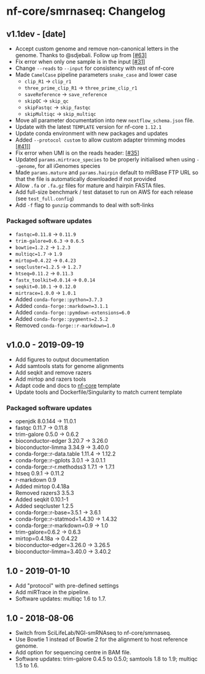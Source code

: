 # nf-core/smrnaseq: Changelog

## v1.1dev - [date]

* Accept custom genome and remove non-canonical letters in the genome. Thanks to @sdjebali. Follow up from [[#63]](https://github.com/nf-core/smrnaseq/pull/63)
* Fix error when only one sample is in the input [[#31]](https://github.com/nf-core/smrnaseq/issues/31)
* Change `--reads` to `--input` for consistency with rest of nf-core
* Made `CamelCase` pipeline parameters `snake_case` and lower case
  * `clip_R1` -> `clip_r1`
  * `three_prime_clip_R1` -> `three_prime_clip_r1`
  * `saveReference` -> `save_reference`
  * `skipQC` -> `skip_qc`
  * `skipFastqc` -> `skip_fastqc`
  * `skipMultiqc` -> `skip_multiqc`
* Move all parameter documentation into new `nextflow_schema.json` file.
* Update with the latest `TEMPLATE` version for nf-core `1.12.1`
* Update conda environment with new packages and updates
* Added `--protocol custom` to allow custom adapter trimming modes [[#41]](https://github.com/nf-core/smrnaseq/issues/41)]
* Fix error when UMI is on the reads header: [[#35](https://github.com/nf-core/smrnaseq/issues/35)]
* Updated `params.mirtrace_species` to be properly initialised when using `--genome`, for all iGenomes species
* Made `params.mature` and `params.hairpin` default to miRBase FTP URL so that the file is automatically downloaded if not provided
* Allow `.fa` or `.fa.gz` files for mature and hairpin FASTA files.
* Add full-size benchmark / test dataset to run on AWS for each release (see `test_full.config`)
* Add `-f` flag to `gunzip` commands to deal with soft-links

### Packaged software updates

* `fastqc=0.11.8` -> `0.11.9`
* `trim-galore=0.6.3` -> `0.6.5`
* `bowtie=1.2.2` -> `1.2.3`
* `multiqc=1.7` -> `1.9`
* `mirtop=0.4.22` -> `0.4.23`
* `seqcluster=1.2.5` -> `1.2.7`
* `htseq=0.11.2` -> `0.11.3`
* `fastx_toolkit=0.0.14` -> `0.0.14`
* `seqkit=0.10.1` -> `0.12.0`
* `mirtrace=1.0.0` -> `1.0.1`
* Added `conda-forge::python=3.7.3`
* Added `conda-forge::markdown=3.1.1`
* Added `conda-forge::pymdown-extensions=6.0`
* Added `conda-forge::pygments=2.5.2`
* Removed `conda-forge::r-markdown=1.0`

## v1.0.0 - 2019-09-19

* Add figures to output documentation
* Add samtools stats for genome alignments
* Add seqkit and remove razers
* Add mirtop and razers tools
* Adapt code and docs to [nf-core](http://nf-co.re/) template
* Update tools and Dockerfile/Singularity to match current template

### Packaged software updates

* openjdk 8.0.144 -> 11.0.1
* fastqc 0.11.7 -> 0.11.8
* trim-galore 0.5.0 -> 0.6.2
* bioconductor-edger 3.20.7 -> 3.26.0
* bioconductor-limma 3.34.9 -> 3.40.0
* conda-forge::r-data.table 1.11.4 -> 1.12.2
* conda-forge::r-gplots 3.0.1 -> 3.0.1.1
* conda-forge::r-r.methodss3 1.7.1 -> 1.7.1
* htseq 0.9.1 -> 0.11.2
* r-markdown 0.9
* Added mirtop 0.4.18a
* Removed razers3 3.5.3
* Added seqkit 0.10.1-1
* Added seqcluster 1.2.5
* conda-forge::r-base=3.5.1 -> 3.6.1
* conda-forge::r-statmod=1.4.30 -> 1.4.32
* conda-forge::r-markdown=0.9 -> 1.0
* trim-galore=0.6.2 -> 0.6.3
* mirtop=0.4.18a -> 0.4.22
* bioconductor-edger=3.26.0 -> 3.26.5
* bioconductor-limma=3.40.0 -> 3.40.2

## 1.0 - 2019-01-10

* Add "protocol" with pre-defined settings
* Add miRTrace in the pipeline.
* Software updates: multiqc 1.6 to 1.7.

## 1.0 - 2018-08-06

* Switch from SciLifeLab/NGI-smRNAseq to nf-core/smrnaseq.
* Use Bowtie 1 instead of Bowtie 2 for the alignment to host reference genome.
* Add option for sequencing centre in BAM file.
* Software updates: trim-galore 0.4.5 to 0.5.0; samtools 1.8 to 1.9; multiqc 1.5 to 1.6.
